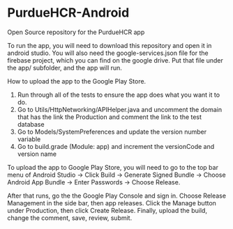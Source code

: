 # PurdueHCR-Android
Open Source repository for the PurdueHCR app

To run the app, you will need to download this repository and open it in android studio. You will also need the google-services.json file for the firebase project, which you can find on the google drive. Put that file under the app/ subfolder, and the app will run.


How to upload the app to the Google Play Store.

1. Run through all of the tests to ensure the app does what you want it to do.
2. Go to Utils/HttpNetworking/APIHelper.java and uncomment the domain that has the link the Production and comment the link to the test database
3. Go to Models/SystemPreferences and update the version number variable
4. Go to build.grade (Module: app) and increment the versionCode and version name

To upload the app to Google Play Store, you will need to go to the top bar menu of Android Studio -> Click Build -> Generate Signed Bundle -> Choose Android App Bundle -> Enter Passwords -> Choose Release.

After that runs, go the the Google Play Console and sign in. Choose Release Management in the side bar, then app releases. Click the Manage button under Production, then click Create Release.
Finally, upload the build, change the comment, save, review, submit.
